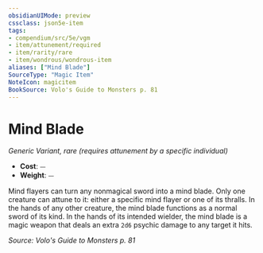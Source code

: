 ```yaml
---
obsidianUIMode: preview
cssclass: json5e-item
tags:
- compendium/src/5e/vgm
- item/attunement/required
- item/rarity/rare
- item/wondrous/wondrous-item
aliases: ["Mind Blade"]
SourceType: "Magic Item"
NoteIcon: magicitem
BookSource: Volo's Guide to Monsters p. 81
---
```

# Mind Blade
*Generic Variant, rare (requires attunement by a specific individual)*  

- **Cost**: ⏤
- **Weight**: ⏤

Mind flayers can turn any nonmagical sword into a mind blade. Only one creature can attune to it: either a specific mind flayer or one of its thralls. In the hands of any other creature, the mind blade functions as a normal sword of its kind. In the hands of its intended wielder, the mind blade is a magic weapon that deals an extra `2d6` psychic damage to any target it hits.

*Source: Volo's Guide to Monsters p. 81*